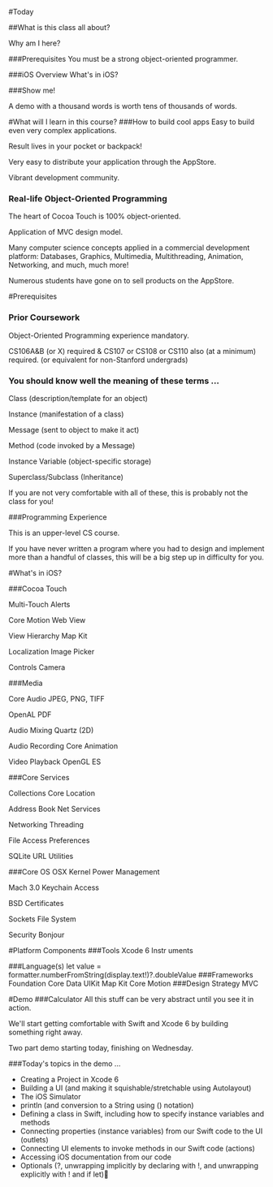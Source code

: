 
#Today

##What is this class all about?
  
  Why am I here?

###Prerequisites
  You must be a strong object-oriented programmer.

###iOS Overview
What's in iOS?
  
###Show me!
 
A demo with a thousand words is worth tens of thousands of words. 


#What will I learn in this course?
###How to build cool apps
  Easy to build even very complex applications.
  
  Result lives in your pocket or backpack!
  
  Very easy to distribute your application through the AppStore.
  
  Vibrant development community.
  
### Real-life Object-Oriented Programming
  The heart of Cocoa Touch is 100% object-oriented.
  
  Application of MVC design model.
  
  Many computer science concepts applied in a commercial development platform:
    Databases, Graphics, Multimedia, Multithreading, Animation, Networking, and much, much more!
    
  Numerous students have gone on to sell products on the AppStore.
  


#Prerequisites
### Prior Coursework

  Object-Oriented Programming experience mandatory.
  
  CS106A&B (or X) required & CS107 or CS108 or CS110 also (at a minimum) required.
  (or equivalent for non-Stanford undergrads)
  
### You should know well the meaning of these terms …

  Class (description/template for an object)
  
  Instance (manifestation of a class)
  
  Message (sent to object to make it act)
  
  Method (code invoked by a Message)
  
  Instance Variable (object-specific storage)
  
  Superclass/Subclass (Inheritance)
  
  If you are not very comfortable with all of these, this is probably not the class for you!
  
###Programming Experience

  This is an upper-level CS course.
  
  If you have never written a program where you had to design and implement more than a handful of classes, this will be a          big step up in difficulty for you. 


#What's in iOS?

###Cocoa Touch

  Multi-Touch     Alerts
  
  Core Motion     Web View
  
  View Hierarchy  Map Kit
  
  Localization    Image Picker
  
  Controls        Camera

###Media

  Core Audio      JPEG, PNG, TIFF
  
  OpenAL          PDF
  
  Audio Mixing    Quartz (2D)
  
  Audio Recording Core Animation
  
  Video Playback  OpenGL ES

###Core Services

  Collections     Core Location
  
  Address Book    Net Services 
  
  Networking      Threading
  
  File Access     Preferences
  
  SQLite          URL Utilities

###Core OS
  OSX Kernel      Power Management
  
  Mach 3.0        Keychain Access
  
  BSD             Certificates
  
  Sockets         File System
  
  Security        Bonjour

#Platform Components
###Tools
 Xcode 6           Instr uments
 
###Language(s)
  let value = formatter.numberFromString(display.text!)?.doubleValue
###Frameworks
   Foundation    Core Data    UIKit    Map Kit    Core Motion
###Design Strategy
   MVC
   
#Demo
###Calculator
All this stuff can be very abstract until you see it in action.

We'll start getting comfortable with Swift and Xcode 6 by building something right away.

Two part demo starting today, finishing on Wednesday.

###Today's topics in the demo …

- Creating a Project in Xcode 6
- Building a UI (and making it squishable/stretchable using Autolayout)
- The iOS Simulator
- println (and conversion to a String using \() notation)
- Defining a class in Swift, including how to specify instance variables and methods
- Connecting properties (instance variables) from our Swift code to the UI (outlets)
- Connecting UI elements to invoke methods in our Swift code (actions)
- Accessing iOS documentation from our code
- Optionals (?, unwrapping implicitly by declaring with !, and unwrapping explicitly with ! and if let)
